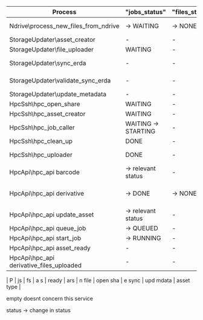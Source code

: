 | Process | "jobs_status" | "files_status" | "asset_size" | "hpc_ready" | "is_in_ars" | "has_new_file" | "has_open_share" | "erda_sync" | "update_metadata" | "asset_type" | 
|-------------|--------|----|----|----|---|----|----|-----------|------|---|
| Ndrive\process_new_files_from_ndrive | -> WAITING | -> NONE | -> file size | -> NO | -> AWAIT -> NO | -> YES | -> NO | -> NO | -> NO | -> UNKNOWN |
| StorageUpdater\asset_creator | - | - | not -1 | - | NO -> YES | -> YES | -> YES | - | - | - |
| StorageUpdater\file_uploader | WAITING | - | not -1 | - | - | YES -> AWAIT | YES | -> NO | - | - |
| StorageUpdater\sync_erda | - | - | - | - | - | AWAIT | - | NO -> AWAIT | - | - |
|  StorageUpdater\validate_sync_erda | - | - | - | - | - | -> NO | -> NO | AWAIT -> YES | - | - |
| StorageUpdater\update_metadata | - | - | - | - | - | - | - | - | YES -> NO | - |
| HpcSsh\hpc_open_share | WAITING | - | - | NO | YES | NO | NO -> YES | YES | - | - |
| HpcSsh\hpc_asset_creator | WAITING | - | - | NO -> AWAIT | YES | NO | YES | YES | - | - |
| HpcSsh\hpc_job_caller | WAITING -> STARTING | - | - | YES | - | - | - | - | - | not DEVICE_TARGET |
| HpcSsh\hpc_clean_up | DONE | - | - | YES -> NO | YES | - | - | - | - | - |
| HpcSsh\hpc_uploader | DONE | - | - | NO | YES | YES -> UPLOADING | YES | NO | - | - |
| HpcApi\hpc_api barcode | -> relevant status | - | - | - | - | - | - | - | -> YES | UNKNOWN -> type status |
| HpcApi\hpc_api derivative | -> DONE | -> NONE | -> parent size + estimate size | -> NO | -> AWAIT -> NO | -> NO | -> NO | -> NO | -> NO | - |
| HpcApi\hpc_api update_asset | -> relevant status | - | - | - | - | - | - | - | -> YES | - |
| HpcApi\hpc_api queue_job | -> QUEUED | - | - | - | - | - | - | - | - | - |
| HpcApi\hpc_api start_job | -> RUNNING| - | - | - | - | - | - | - | - | - |
| HpcApi\hpc_api asset_ready | - | - | - | -> YES | - | - | - | - | - | - |
| HpcApi\hpc_api derivative_files_uploaded | - | - | - | - | - | -> AWAIT | - | - | - | - |

| P | js | fs | a s | ready | ars | n file | open sha | e sync | upd mdata | asset type |

empty doesnt concern this service 

status -> change in status